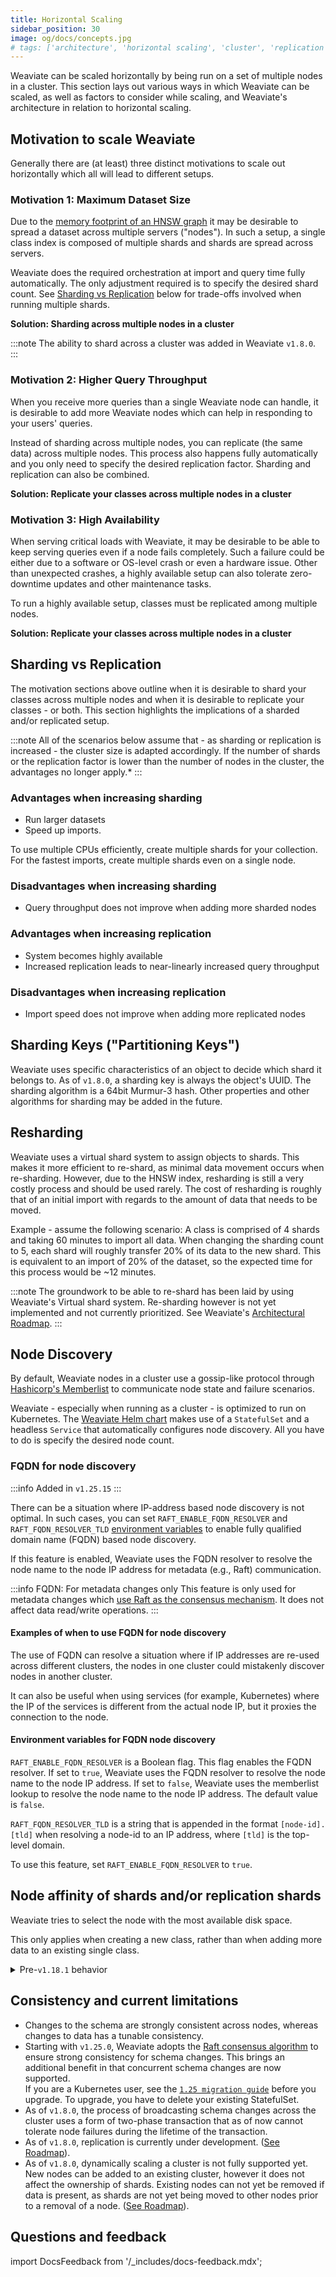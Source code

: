 ```yaml
---
title: Horizontal Scaling
sidebar_position: 30
image: og/docs/concepts.jpg
# tags: ['architecture', 'horizontal scaling', 'cluster', 'replication', 'sharding']
---
```


Weaviate can be scaled horizontally by being run on a set of multiple nodes in a cluster. This section lays out various ways in which Weaviate can be scaled, as well as factors to consider while scaling, and Weaviate's architecture in relation to horizontal scaling.

## Motivation to scale Weaviate
Generally there are (at least) three distinct motivations to scale out horizontally which all will lead to different setups.

### Motivation 1: Maximum Dataset Size
Due to the [memory footprint of an HNSW graph](./resources.md#the-role-of-memory) it may be desirable to spread a dataset across multiple servers ("nodes"). In such a setup, a single class index is composed of multiple shards and shards are spread across servers.

Weaviate does the required orchestration at import and query time fully automatically. The only adjustment required is to specify the desired shard count. See [Sharding vs Replication](#sharding-vs-replication) below for trade-offs involved when running multiple shards.

**Solution: Sharding across multiple nodes in a cluster**

:::note
The ability to shard across a cluster was added in Weaviate `v1.8.0`.
:::

### Motivation 2: Higher Query Throughput
When you receive more queries than a single Weaviate node can handle, it is desirable to add more Weaviate nodes which can help in responding to your users' queries.

Instead of sharding across multiple nodes, you can replicate (the same data) across multiple nodes. This process also happens fully automatically and you only need to specify the desired replication factor. Sharding and replication can also be combined.

**Solution: Replicate your classes across multiple nodes in a cluster**

### Motivation 3: High Availability

When serving critical loads with Weaviate, it may be desirable to be able to keep serving queries even if a node fails completely. Such a failure could be either due to a software or OS-level crash or even a hardware issue. Other than unexpected crashes, a highly available setup can also tolerate zero-downtime updates and other maintenance tasks.

To run a highly available setup, classes must be replicated among multiple nodes.

**Solution: Replicate your classes across multiple nodes in a cluster**

## Sharding vs Replication
The motivation sections above outline when it is desirable to shard your classes across multiple nodes and when it is desirable to replicate your classes - or both. This section highlights the implications of a sharded and/or replicated setup.

:::note
All of the scenarios below assume that - as sharding or replication is increased - the cluster size is adapted accordingly. If the number of shards or the replication factor is lower than the number of nodes in the cluster, the advantages no longer apply.*
:::

### Advantages when increasing sharding
* Run larger datasets
* Speed up imports.

To use multiple CPUs efficiently, create multiple shards for your collection. For the fastest imports, create multiple shards even on a single node.

### Disadvantages when increasing sharding
* Query throughput does not improve when adding more sharded nodes

### Advantages when increasing replication
* System becomes highly available
* Increased replication leads to near-linearly increased query throughput

### Disadvantages when increasing replication
* Import speed does not improve when adding more replicated nodes

## Sharding Keys ("Partitioning Keys")
Weaviate uses specific characteristics of an object to decide which shard it belongs to. As of `v1.8.0`, a sharding key is always the object's UUID. The sharding algorithm is a 64bit Murmur-3 hash. Other properties and other algorithms for sharding may be added in the future.

## Resharding

Weaviate uses a virtual shard system to assign objects to shards. This makes it more efficient to re-shard, as minimal data movement occurs when re-sharding. However, due to the HNSW index, resharding is still a very costly process and should be used rarely. The cost of resharding is roughly that of an initial import with regards to the amount of data that needs to be moved.

Example - assume the following scenario: A class is comprised of 4 shards and taking 60 minutes to import all data. When changing the sharding count to 5, each shard will roughly transfer 20% of its data to the new shard. This is equivalent to an import of 20% of the dataset, so the expected time for this process would be ~12 minutes.

:::note
The groundwork to be able to re-shard has been laid by using Weaviate's Virtual shard system. Re-sharding however is not yet implemented and not currently prioritized. See Weaviate's [Architectural Roadmap](/developers/weaviate/roadmap/index.md).
:::

## Node Discovery

By default, Weaviate nodes in a cluster use a gossip-like protocol through [Hashicorp's Memberlist](https://github.com/hashicorp/memberlist) to communicate node state and failure scenarios.

Weaviate - especially when running as a cluster - is optimized to run on Kubernetes. The [Weaviate Helm chart](/developers/weaviate/installation/kubernetes.md#weaviate-helm-chart) makes use of a `StatefulSet` and a headless `Service` that automatically configures node discovery. All you have to do is specify the desired node count.

### FQDN for node discovery

:::info Added in `v1.25.15`
:::

There can be a situation where IP-address based node discovery is not optimal. In such cases, you can set `RAFT_ENABLE_FQDN_RESOLVER` and `RAFT_FQDN_RESOLVER_TLD` [environment variables](../config-refs/env-vars.md#multi-node-instances) to enable fully qualified domain name (FQDN) based node discovery.

If this feature is enabled, Weaviate uses the FQDN resolver to resolve the node name to the node IP address for metadata (e.g., Raft) communication.

:::info FQDN: For metadata changes only
This feature is only used for metadata changes which [use Raft as the consensus mechanism](./replication-architecture/cluster-architecture.md#metadata-replication-raft). It does not affect data read/write operations.
:::

#### Examples of when to use FQDN for node discovery

The use of FQDN can resolve a situation where if IP addresses are re-used across different clusters, the nodes in one cluster could mistakenly discover nodes in another cluster.

It can also be useful when using services (for example, Kubernetes) where the IP of the services is different from the actual node IP, but it proxies the connection to the node.

#### Environment variables for FQDN node discovery

`RAFT_ENABLE_FQDN_RESOLVER` is a Boolean flag. This flag enables the FQDN resolver. If set to `true`, Weaviate uses the FQDN resolver to resolve the node name to the node IP address. If set to `false`, Weaviate uses the memberlist lookup to resolve the node name to the node IP address. The default value is `false`.

`RAFT_FQDN_RESOLVER_TLD` is a string that is appended in the format `[node-id].[tld]` when resolving a node-id to an IP address, where `[tld]` is the top-level domain.

To use this feature, set `RAFT_ENABLE_FQDN_RESOLVER` to `true`.

## Node affinity of shards and/or replication shards

Weaviate tries to select the node with the most available disk space.

This only applies when creating a new class, rather than when adding more data to an existing single class.

<details>
  <summary>Pre-<code>v1.18.1</code> behavior</summary>

In versions `v1.8.0`-`v1.18.0`, users could not specify the node-affinity of a specific shard or replication shard.

Shards were assigned to 'live' nodes in a round-robin fashion starting with a random node.

</details>

## Consistency and current limitations

* Changes to the schema are strongly consistent across nodes, whereas changes to data has a tunable consistency.
* Starting with `v1.25.0`, Weaviate adopts the [Raft consensus algorithm](https://raft.github.io/) to ensure strong consistency for schema changes. This brings an additional benefit in that concurrent schema changes are now supported.<br/>If you are a Kubernetes user, see the [`1.25 migration guide`](/developers/weaviate/more-resources/migration/weaviate-1-25.md) before you upgrade. To upgrade, you have to delete your existing StatefulSet.
* As of `v1.8.0`, the process of broadcasting schema changes across the cluster uses a form of two-phase transaction that as of now cannot tolerate node failures during the lifetime of the transaction.
* As of `v1.8.0`, replication is currently under development. ([See Roadmap](/developers/weaviate/roadmap/index.md)).
* As of `v1.8.0`, dynamically scaling a cluster is not fully supported yet. New nodes can be added to an existing cluster, however it does not affect the ownership of shards. Existing nodes can not yet be removed if data is present, as shards are not yet being moved to other nodes prior to a removal of a node. ([See Roadmap](/developers/weaviate/roadmap/index.md)).



## Questions and feedback

import DocsFeedback from '/_includes/docs-feedback.mdx';

<DocsFeedback/>
